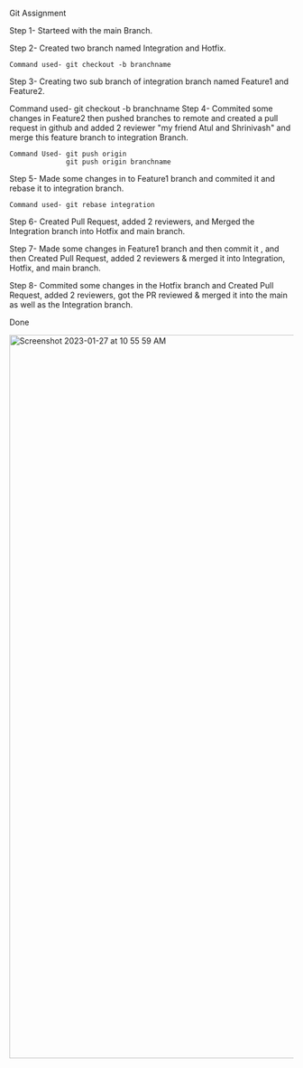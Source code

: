 Git Assignment

Step 1- Starteed with the main Branch.

Step 2- Created two branch named Integration and Hotfix.

    Command used- git checkout -b branchname
Step 3- Creating two sub branch of integration branch named Feature1 and Feature2.

   Command used- git checkout -b branchname
Step 4- Commited some changes in Feature2 then pushed branches to remote and created a pull request in github and added 2 reviewer "my friend Atul and Shrinivash" and merge this feature branch to integration Branch.

    Command Used- git push origin
                  git push origin branchname
Step 5- Made some changes in to Feature1 branch and commited it and rebase it to integration branch.

    Command used- git rebase integration
Step 6- Created Pull Request, added 2 reviewers, and Merged the Integration branch into Hotfix and main branch.

Step 7- Made some changes in Feature1 branch and then commit it , and then Created Pull Request, added 2 reviewers & merged it into Integration, Hotfix, and main branch.

Step 8- Commited some changes in the Hotfix branch and Created Pull Request, added 2 reviewers, got the PR reviewed & merged it into the main as well as the Integration branch.

Done

<img width="1280" alt="Screenshot 2023-01-27 at 10 55 59 AM" src="https://user-images.githubusercontent.com/122452570/215016093-c5fff5ef-2255-4637-ad52-93b7c52e012c.png">
